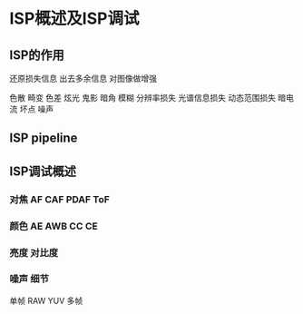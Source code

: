 # ISP概述及ISP调试
## ISP的作用
还原损失信息
出去多余信息
对图像做增强

色散 畸变 色差 炫光 鬼影 暗角 模糊 分辨率损失 光谱信息损失 动态范围损失 暗电流 坏点 噪声 
## ISP pipeline
## ISP调试概述
### 对焦 AF CAF PDAF ToF
### 颜色 AE AWB CC CE
### 亮度 对比度 
### 噪声 细节 
单帧 RAW YUV
多帧

